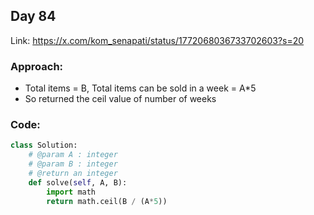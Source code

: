 ## Day 84

Link: https://x.com/kom_senapati/status/1772068036733702603?s=20

### Approach:

- Total items = B, Total items can be sold in a week = A*5
- So returned the ceil value of number of weeks

### Code:

```py
class Solution:
    # @param A : integer
    # @param B : integer
    # @return an integer
    def solve(self, A, B):
        import math
        return math.ceil(B / (A*5))
```